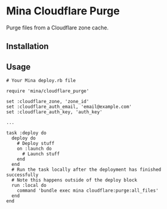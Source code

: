 # Mina Cloudflare Purge

Purge files from a Cloudflare zone cache.

## Installation

## Usage

```
# Your Mina deploy.rb file

require 'mina/cloudflare_purge'

set :cloudflare_zone, 'zone_id'
set :cloudflare_auth_email, 'email@example.com'
set :cloudflare_auth_key, 'auth_key'

...

task :deploy do
  deploy do
    # Deploy stuff
    on :launch do
      # Launch stuff
    end
  end
  # Run the task locally after the deployment has finished successfully
  # Note this happens outside of the deploy block
  run :local do
    command 'bundle exec mina cloudflare:purge:all_files'
  end
end
```

